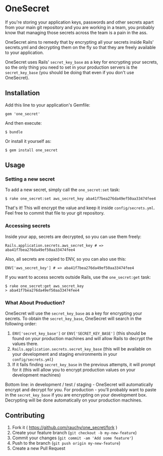 # OneSecret

If you're storing your application keys, passwords and other secrets apart
from your main git repository and you are working in a team, you
probably know that managing those secrets across the team is a pain in
the ass.

OneSecret aims to remedy that by encrypting all your secrets
inside Rails' secrets.yml and decrypting them on the fly so that they are freely
available to your application.

OneSecret uses Rails' `secret_key_base` as a key for encrypting your
secrets, so the only thing you need to set in your production servers is the `secret_key_base` (you should be doing that even if you don't use OneSecret).

## Installation

Add this line to your application's Gemfile:

    gem 'one_secret'

And then execute:

    $ bundle

Or install it yourself as:

    $ gem install one_secret

## Usage

### Setting a new secret

To add a new secret, simply call the `one_secret:set` task:

    $ rake one_secret:set aws_secret_key aba41f7bea276da49ef50aa33474fee4

That's it! This will encrypt the value and keep it inside
`config/secrets.yml`. Feel free to commit that file to your git
repository.

### Accessing secrets

Inside your app, secrets are decrypted, so you can use them freely:

    Rails.application.secrets.aws_secret_key # => aba41f7bea276da49ef50aa33474fee4

Also, all secrets are copied to ENV, so you can also use this:

    ENV['aws_secret_key'] # => aba41f7bea276da49ef50aa33474fee4

If you want to access secrets outside Rails, use the `one_secret:get`
task:

    $ rake one_secret:get aws_secret_key
    > aba41f7bea276da49ef50aa33474fee4
    
### What About Production?

OneSecret will use the `secret_key_base` as a key for encrypting your secrets. To obtain the `secret_key_base`, OneSecret will search in the following order:

  1. `ENV['secret_key_base']` or `ENV['SECRET_KEY_BASE']` (this should be found on your production machines and will allow Rails to decrypt the values there.
  2. `Rails.application.secrets.secret_key_base` (this will be available on your development and staging environments in your `config/secrets.yml`)
  3. If it fails finding `secret_key_base` in the previous attempts, it will prompt for it (this will allow you to encrypt production values on your development machines)

Bottom line: in development / test / staging - OneSecret will automatically encrypt and decrypt for you. For production - you'll probably want to paste in the `secret_key_base` if you are encrypting on your development box. Decrypting will be done automatically on your production machines.

## Contributing

1. Fork it ( https://github.com/rauchy/one_secret/fork )
2. Create your feature branch (`git checkout -b my-new-feature`)
3. Commit your changes (`git commit -am 'Add some feature'`)
4. Push to the branch (`git push origin my-new-feature`)
5. Create a new Pull Request
